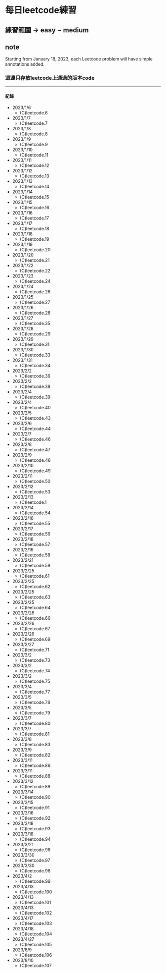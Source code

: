 # 每日leetcode練習
## 練習範圍 -> easy ~ medium

## note

Starting from January 18, 2023, each Leetcode problem will have simple annotations added.

### 這邊只存放leetcode上通過的版本code
***
#### 紀錄
- 2023/1/6
    - (C)leetcode.6
- 2023/1/7
    - (C)leetcode.7
- 2023/1/8
    - (C)leetcode.8
- 2023/1/9
    - (C)leetcode.9
- 2023/1/10
    - (C)leetcode.11
- 2023/1/11
    - (C)leetcode.12
- 2023/1/12
    - (C)leetcode.13
- 2023/1/13
    - (C)leetcode.14
- 2023/1/14
    - (C)leetcode.15
- 2023/1/15
    - (C)leetcode.16
- 2023/1/16
    - (C)leetcode.17
- 2023/1/17
    - (C)leetcode.18
- 2023/1/18
    - (C)leetcode.19
- 2023/1/19
    - (C)leetcode.20
- 2023/1/20
    - (C)leetcode.21
- 2023/1/22
    - (C)leetcode.22
- 2023/1/23
    - (C)leetcode.24
- 2023/1/24
    - (C)leetcode.26
- 2023/1/25
    - (C)leetcode.27
- 2023/1/26
    - (C)leetcode.28
- 2023/1/27
    - (C)leetcode.35
- 2023/1/28
    - (C)leetcode.29
- 2023/1/29
    - (C)leetcode.31
- 2023/1/30
    - (C)leetcode.33
- 2023/1/31
    - (C)leetcode.34
- 2023/2/2
    - (C)leetcode.36
- 2023/2/2
    - (C)leetcode.38
- 2023/2/4
    - (C)leetcode.39
- 2023/2/4
    - (C)leetcode.40
- 2023/2/5
    - (C)leetcode.43
- 2023/2/6
    - (C)leetcode.44
- 2023/2/7
    - (C)leetcode.46
- 2023/2/8
    - (C)leetcode.47
- 2023/2/9
    - (C)leetcode.48
- 2023/2/10
    - (C)leetcode.49
- 2023/2/11
    - (C)leetcode.50
- 2023/2/12
    - (C)leetcode.53
- 2023/2/13
    - (C)leetcode.1
- 2023/2/14
    - (C)leetcode.54
- 2023/2/16
    - (C)leetcode.55
- 2023/2/17
    - (C)leetcode.56
- 2023/2/18
    - (C)leetcode.57
- 2023/2/19
    - (C)leetcode.58
- 2023/2/21
    - (C)leetcode.59
- 2023/2/25
    - (C)leetcode.61
- 2023/2/25
    - (C)leetcode.62
- 2023/2/25
    - (C)leetcode.63
- 2023/2/25
    - (C)leetcode.64
- 2023/2/26
    - (C)leetcode.66
- 2023/2/26
    - (C)leetcode.67
- 2023/2/26
    - (C)leetcode.69
- 2023/2/27
    - (C)leetcode.71
- 2023/3/2
    - (C)leetcode.73    
- 2023/3/2
    - (C)leetcode.74
- 2023/3/2
    - (C)leetcode.75
- 2023/3/4
    - (C)leetcode.77
- 2023/3/5
    - (C)leetcode.78
- 2023/3/5
    - (C)leetcode.79
- 2023/3/7
    - (C)leetcode.80
- 2023/3/7
    - (C)leetcode.81
- 2023/3/8
    - (C)leetcode.83
- 2023/3/9
    - (C)leetcode.82
- 2023/3/11
    - (C)leetcode.86
- 2023/3/11
    - (C)leetcode.88
- 2023/3/12
    - (C)leetcode.89
- 2023/3/14
    - (C)leetcode.90
- 2023/3/15
    - (C)leetcode.91
- 2023/3/16
    - (C)leetcode.92
- 2023/3/18
    - (C)leetcode.93
- 2023/3/18
    - (C)leetcode.94
- 2023/3/21
    - (C)leetcode.96
- 2023/3/30
    - (C)leetcode.97
- 2023/3/30
    - (C)leetcode.98
- 2023/4/2
    - (C)leetcode.99
- 2023/4/13
    - (C)leetcode.100
- 2023/4/13
    - (C)leetcode.101
- 2023/4/13
    - (C)leetcode.102
- 2023/4/17
    - (C)leetcode.103
- 2023/4/18
    - (C)leetcode.104
- 2023/4/27
    - (C)leetcode.105
- 2023/8/9
    - (C)leetcode.106
- 2023/8/10
    - (C)leetcode.107